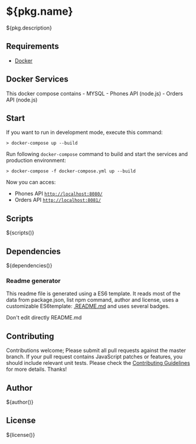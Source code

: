 # ${pkg.name}

${pkg.description}

## Requirements
- [Docker](https://www.docker.com/)

## Docker Services

  This docker compose contains
    - MYSQL 
    - Phones API (node.js)
    - Orders API (node.js)


## Start

If you want to run in development mode, execute this command:
```shell
> docker-compose up --build
```

Run following `docker-compose` command to build and start the services and production environment:
```shell
> docker-compose -f docker-compose.yml up --build
```

Now you can acces:

  - Phones API [`http://localhost:8080/`](http://localhost:8080/)
  - Orders API [`http://localhost:8081/`](http://localhost:8081/)

## Scripts

${scripts()}

## Dependencies

${dependencies()}

### Readme generator

This readme file is generated using a ES6 template. It reads most of the data from package.json, list npm command, author and license, uses a customizable ES6template: [.README.md](.README.md) and uses several badges.

Don't edit directly README.md

## Contributing

Contributions welcome; Please submit all pull requests against the master branch. If your pull request contains JavaScript patches or features, you should include relevant unit tests. Please check the [Contributing Guidelines](contributing.md) for more details. Thanks!

## Author

${author()}

## License

${license()}
